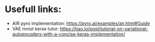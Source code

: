 # Usefull links:
- AIR pyro implementation: https://pyro.ai/examples/air.html#Guide
- VAE mnist keras tutor: https://tiao.io/post/tutorial-on-variational-autoencoders-with-a-concise-keras-implementation/
